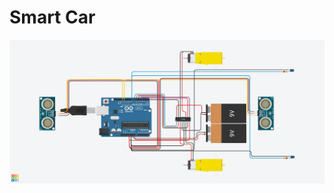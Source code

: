 # Smart Car
![alt text](https://github.com/cristianmarian95/smart-car/blob/master/Smooth%20Sango.png "Electric scheme")


